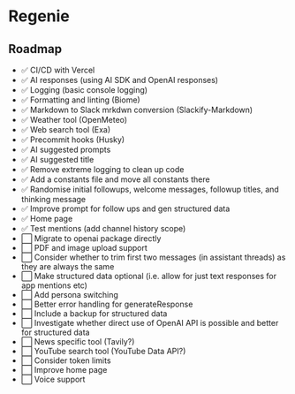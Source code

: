 # Regenie

## Roadmap
- ✅ CI/CD with Vercel
- ✅ AI responses (using AI SDK and OpenAI responses)
- ✅ Logging (basic console logging)
- ✅ Formatting and linting (Biome)
- ✅ Markdown to Slack mrkdwn conversion (Slackify-Markdown)
- ✅ Weather tool (OpenMeteo)
- ✅ Web search tool (Exa)
- ✅ Precommit hooks (Husky)
- ✅ AI suggested prompts
- ✅ AI suggested title
- ✅ Remove extreme logging to clean up code
- ✅ Add a constants file and move all constants there
- ✅ Randomise initial followups, welcome messages, followup titles, and thinking message
- ✅ Improve prompt for follow ups and gen structured data
- ✅ Home page
- ✅ Test mentions (add channel history scope)
- ⬜ Migrate to openai package directly
- ⬜ PDF and image upload support
- ⬜ Consider whether to trim first two messages (in assistant threads) as they are always the same
- ⬜ Make structured data optional (i.e. allow for just text responses for app mentions etc)
- ⬜ Add persona switching
- ⬜ Better error handling for generateResponse
- ⬜ Include a backup for structured data
- ⬜ Investigate whether direct use of OpenAI API is possible and better for structured data
- ⬜ News specific tool (Tavily?)
- ⬜ YouTube search tool (YouTube Data API?)
- ⬜ Consider token limits
- ⬜ Improve home page
- ⬜ Voice support
